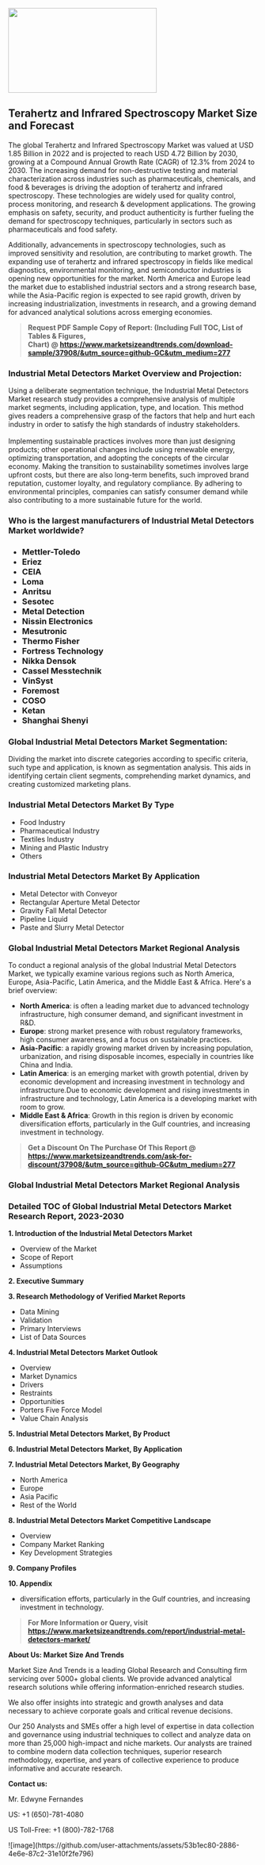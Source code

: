 <p><img class="alignnone size-medium wp-image-20088" src="https://ffe5etoiles.com/wp-content/uploads/2024/12/MST1-300x171.png" alt="" width="300" height="171" /></p><h2>Terahertz and Infrared Spectroscopy Market Size and Forecast</h2><p>The global Terahertz and Infrared Spectroscopy Market was valued at USD 1.85 Billion in 2022 and is projected to reach USD 4.72 Billion by 2030, growing at a Compound Annual Growth Rate (CAGR) of 12.3% from 2024 to 2030. The increasing demand for non-destructive testing and material characterization across industries such as pharmaceuticals, chemicals, and food & beverages is driving the adoption of terahertz and infrared spectroscopy. These technologies are widely used for quality control, process monitoring, and research & development applications. The growing emphasis on safety, security, and product authenticity is further fueling the demand for spectroscopy techniques, particularly in sectors such as pharmaceuticals and food safety.</p><p>Additionally, advancements in spectroscopy technologies, such as improved sensitivity and resolution, are contributing to market growth. The expanding use of terahertz and infrared spectroscopy in fields like medical diagnostics, environmental monitoring, and semiconductor industries is opening new opportunities for the market. North America and Europe lead the market due to established industrial sectors and a strong research base, while the Asia-Pacific region is expected to see rapid growth, driven by increasing industrialization, investments in research, and a growing demand for advanced analytical solutions across emerging economies.</p></p><blockquote id="" class=""><strong>Request PDF Sample Copy of Report: (Including Full TOC, List of Tables &amp; Figures, Chart)&nbsp;@&nbsp;<strong><a href="https://www.marketsizeandtrends.com/download-sample/37908/&utm_source=github-GC&utm_medium=277" target="_blank">https://www.marketsizeandtrends.com/download-sample/37908/&utm_source=github-GC&utm_medium=277</a></strong></strong></blockquote><h3 id="" class="">Industrial Metal Detectors Market&nbsp;Overview and Projection:</h3><p id="" class="">Using a deliberate segmentation technique, the Industrial Metal Detectors Market research study provides a comprehensive analysis of multiple market segments, including application, type, and location. This method gives readers a comprehensive grasp of the factors that help and hurt each industry in order to satisfy the high standards of industry stakeholders. <br /> <br />Implementing sustainable practices involves more than just designing products; other operational changes include using renewable energy, optimizing transportation, and adopting the concepts of the circular economy. Making the transition to sustainability sometimes involves large upfront costs, but there are also long-term benefits, such improved brand reputation, customer loyalty, and regulatory compliance. By adhering to environmental principles, companies can satisfy consumer demand while also contributing to a more sustainable future for the world.</p><h3 id="" class="">Who is the largest manufacturers of&nbsp;Industrial Metal Detectors Market worldwide?</h3><h3 class=""><p><ul><li>Mettler-Toledo </li><li> Eriez </li><li> CEIA </li><li> Loma </li><li> Anritsu </li><li> Sesotec </li><li> Metal Detection </li><li> Nissin Electronics </li><li> Mesutronic </li><li> Thermo Fisher </li><li> Fortress Technology </li><li> Nikka Densok </li><li> Cassel Messtechnik </li><li> VinSyst </li><li> Foremost </li><li> COSO </li><li> Ketan </li><li> Shanghai Shenyi</li></ul></p></h3><h3 id="" class="">Global&nbsp;Industrial Metal Detectors Market Segmentation:</h3><p id="" class="">Dividing the market into discrete categories according to specific criteria, such type and application, is known as segmentation analysis. This aids in identifying certain client segments, comprehending market dynamics, and creating customized marketing plans.</p><h3 id="" class="">Industrial Metal Detectors Market&nbsp;By Type</h3><p><p><ul><li>Food Industry </li><li> Pharmaceutical Industry </li><li> Textiles Industry </li><li> Mining and Plastic Industry </li><li> Others</p></li></ul></p></p><h3 id="" class="">Industrial Metal Detectors Market&nbsp;By Application</h3><p class=""><p><ul><li>Metal Detector with Conveyor </li><li> Rectangular Aperture Metal Detector </li><li> Gravity Fall Metal Detector </li><li> Pipeline Liquid </li><li> Paste and Slurry Metal Detector</li></ul></p></p><h3 id="" class="">Global Industrial Metal Detectors Market Regional Analysis</h3><p id="" class="">To conduct a regional analysis of the global Industrial Metal Detectors Market, we typically examine various regions such as North America, Europe, Asia-Pacific, Latin America, and the Middle East &amp; Africa. Here's a brief overview:</p><ul><li><strong>North America</strong>: is often a leading market due to advanced technology infrastructure, high consumer demand, and significant investment in R&amp;D.</li><li><strong>Europe</strong>: strong market presence with robust regulatory frameworks, high consumer awareness, and a focus on sustainable practices.</li><li><strong>Asia-Pacific</strong>: a rapidly growing market driven by increasing population, urbanization, and rising disposable incomes, especially in countries like China and India.</li><li><strong>Latin America</strong>: is an emerging market with growth potential, driven by economic development and increasing investment in technology and infrastructure.Due to economic development and rising investments in infrastructure and technology, Latin America is a developing market with room to grow.</li><li><strong>Middle East &amp; Africa</strong>: Growth in this region is driven by economic diversification efforts, particularly in the Gulf countries, and increasing investment in technology.</li></ul><blockquote id="" class=""><strong>Get a Discount On The Purchase Of This Report @ <strong><a href="https://www.marketsizeandtrends.com/ask-for-discount/37908/&utm_source=github-GC&utm_medium=277" target="_blank">https://www.marketsizeandtrends.com/ask-for-discount/37908/&utm_source=github-GC&utm_medium=277</a></strong></strong></blockquote><h3 id="" class="">Global Industrial Metal Detectors Market Regional Analysis</h3><h3 id="" class="">Detailed TOC of Global Industrial Metal Detectors Market Research Report, 2023-2030</h3><p id="" class=""><strong>1. Introduction of the Industrial Metal Detectors Market</strong></p><ul><li>Overview of the Market</li><li>Scope of Report</li><li>Assumptions</li></ul><p id="" class=""><strong>2. Executive Summary</strong></p><p id="" class=""><strong>3. Research Methodology of Verified Market Reports</strong></p><ul><li>Data Mining</li><li>Validation</li><li>Primary Interviews</li><li>List of Data Sources</li></ul><p id="" class=""><strong>4. Industrial Metal Detectors Market Outlook</strong></p><ul><li>Overview</li><li>Market Dynamics</li><li>Drivers</li><li>Restraints</li><li>Opportunities</li><li>Porters Five Force Model</li><li>Value Chain Analysis</li></ul><p id="" class=""><strong>5. Industrial Metal Detectors Market, By Product</strong></p><p id="" class=""><strong>6. Industrial Metal Detectors Market, By Application</strong></p><p id="" class=""><strong>7. Industrial Metal Detectors Market, By Geography</strong></p><ul><li>North America</li><li>Europe</li><li>Asia Pacific</li><li>Rest of the World</li></ul><p id="" class=""><strong>8. Industrial Metal Detectors Market Competitive Landscape</strong></p><ul><li>Overview</li><li>Company Market Ranking</li><li>Key Development Strategies</li></ul><p id="" class=""><strong>9. Company Profiles</strong></p><p id="" class=""><strong>10. Appendix</strong></p><ul><li>diversification efforts, particularly in the Gulf countries, and increasing investment in technology.</li></ul><blockquote id="" class=""><strong>For More Information or Query, visit <strong><strong><a href="https://www.marketsizeandtrends.com/report/industrial-metal-detectors-market/" target="_blank">https://www.marketsizeandtrends.com/report/industrial-metal-detectors-market/</a></strong></strong></strong></blockquote><p id="" class=""><strong>About Us: Market Size And Trends</strong></p><p id="" class="">Market Size And Trends is a leading Global Research and Consulting firm servicing over 5000+ global clients. We provide advanced analytical research solutions while offering information-enriched research studies.</p><p id="" class="">We also offer insights into strategic and growth analyses and data necessary to achieve corporate goals and critical revenue decisions.</p><p id="" class="">Our 250 Analysts and SMEs offer a high level of expertise in data collection and governance using industrial techniques to collect and analyze data on more than 25,000 high-impact and niche markets. Our analysts are trained to combine modern data collection techniques, superior research methodology, expertise, and years of collective experience to produce informative and accurate research.</p><p id="" class=""><strong>Contact us:</strong></p><p id="" class="">Mr. Edwyne Fernandes</p><p id="" class="">US: +1 (650)-781-4080</p><p id="" class="">US Toll-Free: +1 (800)-782-1768</p>
![image](https://github.com/user-attachments/assets/53b1ec80-2886-4e6e-87c2-31e10f2fe796)
